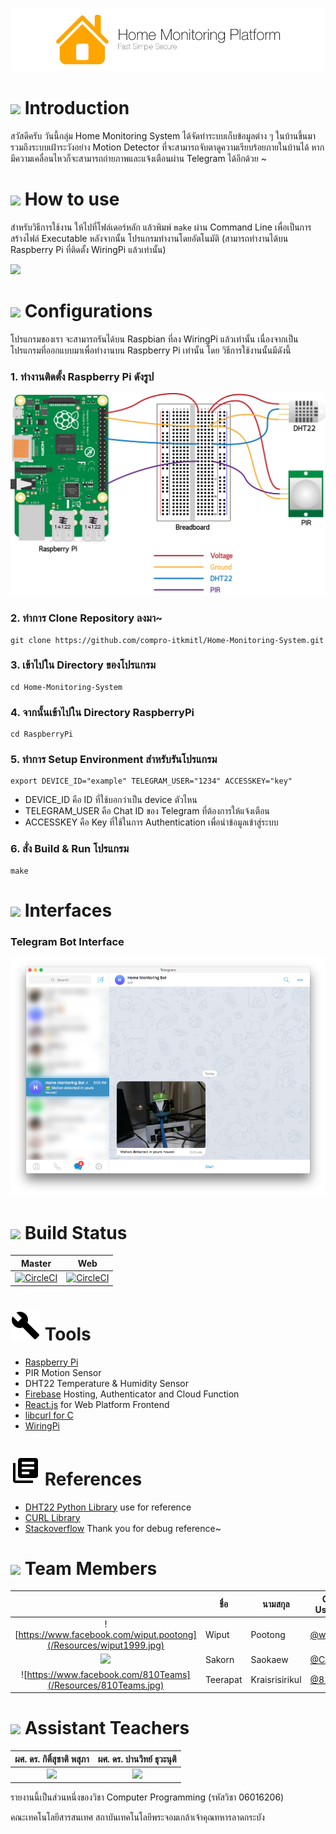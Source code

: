 ![](/Resources/banner.png)

# ![](/Resources/Home.png) Introduction
สวัสดีครับ วันนี้กลุ่ม Home Monitoring System ได้จัดทำระบบเก็บข้อมูลต่าง ๆ ในบ้านขึ้นมา รวมถึงระบบเฝ้าระวังอย่าง Motion Detector ที่จะสามารถจับตาดูความเรียบร้อยภายในบ้านได้ หากมีความเคลื่อนไหวก็จะสามารถถ่ายภาพและแจ้งเตือนผ่าน Telegram ได้อีกด้วย ~


# ![](/Resources/Help.png) How to use
สำหรับวิธีการใช้งาน ให้ไปที่โฟล์เดอร์หลัก แล้วพิมพ์ `make` ผ่าน Command Line เพื่อเป็นการ สร้างไฟล์ Executable หลังจากนั้น โปรแกรมทำงานโดยอัตโนมัติ (สามารถทำงานได้บน Raspberry Pi ที่ติดตั้ง WiringPi แล้วเท่านั้น)

![](/Resources/First_time_loadup.png)

# ![](/Resources/Setting.png) Configurations
โปรแกรมของเรา จะสามารถรันได้บน Raspbian ที่ลง WiringPi แล้วเท่านั้น เนื่องจากเป็นโปรแกรมที่ออกแบบมาเพื่อทำงานบน Raspberry Pi เท่านั้น
โดย วิธีการใช้งานนั้นมีดังนี้
### 1. ทำงานติดตั้ง Raspberry Pi ดังรูป
![](/Resources/guideline.png)

### 2. ทำการ Clone Repository ลงมา~
```
git clone https://github.com/compro-itkmitl/Home-Monitoring-System.git
```
### 3. เข้าไปใน Directory ของโปรแกรม
```
cd Home-Monitoring-System
```
### 4. จากนั้นเข้าไปใน Directory RaspberryPi
```
cd RaspberryPi
```
### 5. ทำการ Setup Environment สำหรับรันโปรแกรม
```
export DEVICE_ID="example" TELEGRAM_USER="1234" ACCESSKEY="key"
```
* DEVICE_ID คือ ID ที่ใช้บอกว่าเป็น device ตัวไหน
* TELEGRAM_USER คือ Chat ID ของ Telegram ที่ต้องการให้แจ้งเตือน
* ACCESSKEY คือ Key ที่ใช้ในการ Authentication เพื่อนำข้อมูลเข้าสู่ระบบ

### 6. สั่ง Build & Run โปรแกรม
```
make
```

# ![](/Resources/Dashboard.png) Interfaces
### Telegram Bot Interface
![](/Resources/TelegramBot.jpg)


# ![](/Resources/Setting.png) Build Status

|Master|Web|
|:--:|:--:|
|[![CircleCI](https://circleci.com/gh/wiput1999/ComPro2017-Project/tree/master.svg?style=svg)](https://circleci.com/gh/wiput1999/ComPro2017-Project/tree/master)|[![CircleCI](https://circleci.com/gh/wiput1999/ComPro2017-Project/tree/web.svg?style=svg)](https://circleci.com/gh/wiput1999/ComPro2017-Project/tree/web)|

# ![](/Resources/Tools.png) Tools
* [Raspberry Pi](https://www.raspberrypi.org/)
* PIR Motion Sensor
* DHT22 Temperature & Humidity Sensor
* [Firebase](https://firebase.google.com) Hosting, Authenticator and Cloud Function
* [React.js](https://reactjs.org/) for Web Platform Frontend
* [libcurl for C](https://curl.haxx.se/)
* [WiringPi](http://wiringpi.com/)

# ![](/Resources/References.png) References
* [DHT22 Python Library](https://github.com/adafruit/Adafruit_CircuitPython_DHT) use for reference
* [CURL Library](https://curl.haxx.se/libcurl/c/)
* [Stackoverflow](https://stackoverflow.com) Thank you for debug reference~

# ![](/Resources/Team.png) Team Members
|  |ชื่อ|นามสกุล|GitHub Username|รหัสนักศึกษา|
|:-:|--|------|---------------|---------|
|![https://www.facebook.com/wiput.pootong](/Resources/wiput1999.jpg)|Wiput|Pootong|[@wiput1999](https://github.com/wiput1999)|60070090|
|![](/Resources/CAT6e.jpg)|Sakorn|Saokaew|[@CAT6e](https://github.com/CAT6e)|60070102|
|![https://www.facebook.com/810Teams](/Resources/810Teams.jpg)|Teerapat|Kraisrisirikul|[@810Teams](https://github.com/810Teams)|60070183|

# ![](/Resources/Team.png) Assistant Teachers
|ผศ. ดร. กิติ์สุชาติ พสุภา|ผศ. ดร. ปานวิทย์ ธุวะนุติ|
|:-:|:-:|
|![](/Resources/AjOng.jpg)|![](/Resources/AjPanwit.jpg)|

รายงานนี้เป็นส่วนหนึ่งของวิชา Computer Programming (รหัสวิชา 06016206)

คณะเทคโนโลยีสารสนเทศ สถาบันเทคโนโลยีพระจอมเกล้าเจ้าคุณทหารลาดกระบัง
